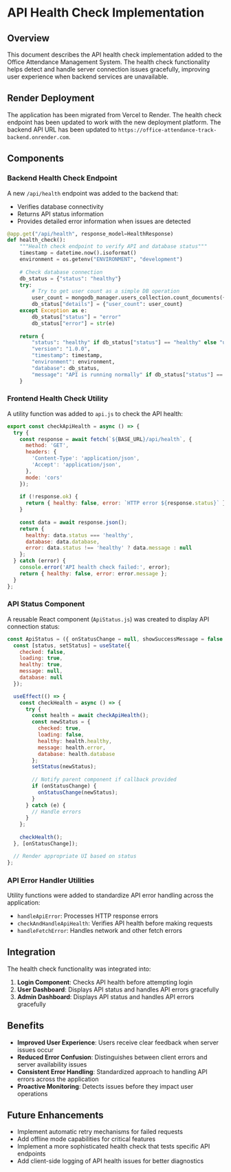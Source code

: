 # API Health Check Implementation

## Overview

This document describes the API health check implementation added to the Office Attendance Management System. The health check functionality helps detect and handle server connection issues gracefully, improving user experience when backend services are unavailable.

## Render Deployment

The application has been migrated from Vercel to Render. The health check endpoint has been updated to work with the new deployment platform. The backend API URL has been updated to `https://office-attendance-track-backend.onrender.com`.

## Components

### Backend Health Check Endpoint

A new `/api/health` endpoint was added to the backend that:

- Verifies database connectivity
- Returns API status information
- Provides detailed error information when issues are detected

```python
@app.get("/api/health", response_model=HealthResponse)
def health_check():
    """Health check endpoint to verify API and database status"""
    timestamp = datetime.now().isoformat()
    environment = os.getenv("ENVIRONMENT", "development")
    
    # Check database connection
    db_status = {"status": "healthy"}
    try:
        # Try to get user count as a simple DB operation
        user_count = mongodb_manager.users_collection.count_documents({})
        db_status["details"] = {"user_count": user_count}
    except Exception as e:
        db_status["status"] = "error"
        db_status["error"] = str(e)
    
    return {
        "status": "healthy" if db_status["status"] == "healthy" else "unhealthy",
        "version": "1.0.0",
        "timestamp": timestamp,
        "environment": environment,
        "database": db_status,
        "message": "API is running normally" if db_status["status"] == "healthy" else "Database connection issues detected"
    }
```

### Frontend Health Check Utility

A utility function was added to `api.js` to check the API health:

```javascript
export const checkApiHealth = async () => {
  try {
    const response = await fetch(`${BASE_URL}/api/health`, {
      method: 'GET',
      headers: {
        'Content-Type': 'application/json',
        'Accept': 'application/json',
      },
      mode: 'cors'
    });
    
    if (!response.ok) {
      return { healthy: false, error: `HTTP error ${response.status}` };
    }
    
    const data = await response.json();
    return { 
      healthy: data.status === 'healthy', 
      database: data.database,
      error: data.status !== 'healthy' ? data.message : null 
    };
  } catch (error) {
    console.error('API health check failed:', error);
    return { healthy: false, error: error.message };
  }
};
```

### API Status Component

A reusable React component (`ApiStatus.js`) was created to display API connection status:

```javascript
const ApiStatus = ({ onStatusChange = null, showSuccessMessage = false }) => {
  const [status, setStatus] = useState({
    checked: false,
    loading: true,
    healthy: true,
    message: null,
    database: null
  });

  useEffect(() => {
    const checkHealth = async () => {
      try {
        const health = await checkApiHealth();
        const newStatus = {
          checked: true,
          loading: false,
          healthy: health.healthy,
          message: health.error,
          database: health.database
        };
        setStatus(newStatus);
        
        // Notify parent component if callback provided
        if (onStatusChange) {
          onStatusChange(newStatus);
        }
      } catch (e) {
        // Handle errors
      }
    };
    
    checkHealth();
  }, [onStatusChange]);

  // Render appropriate UI based on status
};
```

### API Error Handler Utilities

Utility functions were added to standardize API error handling across the application:

- `handleApiError`: Processes HTTP response errors
- `checkAndHandleApiHealth`: Verifies API health before making requests
- `handleFetchError`: Handles network and other fetch errors

## Integration

The health check functionality was integrated into:

1. **Login Component**: Checks API health before attempting login
2. **User Dashboard**: Displays API status and handles API errors gracefully
3. **Admin Dashboard**: Displays API status and handles API errors gracefully

## Benefits

- **Improved User Experience**: Users receive clear feedback when server issues occur
- **Reduced Error Confusion**: Distinguishes between client errors and server availability issues
- **Consistent Error Handling**: Standardized approach to handling API errors across the application
- **Proactive Monitoring**: Detects issues before they impact user operations

## Future Enhancements

- Implement automatic retry mechanisms for failed requests
- Add offline mode capabilities for critical features
- Implement a more sophisticated health check that tests specific API endpoints
- Add client-side logging of API health issues for better diagnostics